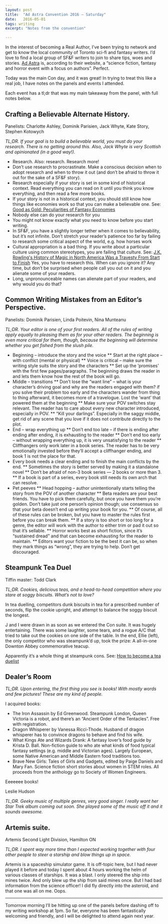 ```yaml
---
layout: post
title:  "Ad Astra Convention 2016 – Saturday"
date:   2016-05-01
tags: writing
excerpt: "Notes from the convention"

---
```

<!--image: "/images/2016-05-01-adastra.jpg"-->
In the interest of becoming a Real Author, I’ve been trying to network and get
to know the local community of Toronto sci-fi and fantasy writers. I’d love to
find a local group of SF&F writers to join to share tips, woes and stories. 
[Ad Astra](http://www.ad-astra.org/about/) is, according to their website, a
“science fiction, fantasy and horror event with a focus on authors”. Perfect.

Today was the main Con day, and it was great! In trying to treat this like a
real job, I have notes on the panels and events I attended.

Each event has a tl;dr that was my main takeaway from the panel, with full notes
below.

## Crafting a Believable Alternate History. 
Panelists: Charlotte Ashley, Dominik Parisien, Jack Whyte, Kate Story, Stephen
Kotowych

*TL;DR. If your goal is to build a believable world, you must do your research.
There is no getting around this. Also, Jack Whyte is very Scottish and
opinionated (in a good way!).*

* Research. Also: research. Research more!
* Don’t use research to procrastinate. Make a conscious decision when to adopt
research and when to throw it out (and don’t be afraid to throw it out for the
sake of a SF&F story).
* Research especially if your story is set in some kind of historical context.
Read everything you can read on it until you think you know everything, and then
read a few more books.
* If your story is not in a historical context, you should still know how
things like economies work so that you can make a believable one. See: [Good as
Gold: Peculiarities of Fantasy 
Economies](http://critconfirm.com/good-gold-peculiarities-fantasy-economies/)
* Nobody else can do your research for you
* You might not know exactly what you need to know before you start writing.
* In SF&F, you have a slightly longer tether when it comes to believability,
but it’s not infinite. Don’t stretch your reader’s patience too far by failing
to research some critical aspect of the world, e.g. how horses work
* Cultural appropriation is a bad thing. If you write about a particular
culture using common stereotypes, you are failing that culture. See: [J.K.
Rowling's History of Magic in North America Was a Travesty From Start to
Finish](https://io9.gizmodo.com/j-k-rowlings-history-of-magic-in-north-america-was-a-t-1764311530) 
Yes, you have to research this. When can you ignore it? Any time, but don’t be
surprised when people call you out on it and you alienate some of your readers.
* Long, unpronounceable names can alienate part of your readers, and why would
you do that?

## Common Writing Mistakes from an Editor’s Perspective. 
Panelists: Dominik Parisien, Linda Poitevin, Nina Munteanu

*TL;DR. Your editor is one of your first readers. All of the rules of writing
apply equally to pleasing them as for your other readers. The beginning is even
more critical for them, though, because the beginning will determine whether you
get fished from the slush pile.*

* Beginning – introduce the story and the voice
** Start at the right place – with conflict (mental or physical)
** Voice is critical – make sure the writing style suits the story and the
characters
** Set up the ‘promises’ with the first few pages/paragraphs. The beginning
draws the reader in and lets them know how the rest of the book will go.
* Middle – transitions
** Don’t lose the “want line” – what is your character’s driving goal and
why are the readers engaged with them? if you solve their problem too early and the characters wander from
thing to thing afterward, it becomes more of a travelogue. Lost the ‘want’ that
powered them at the beginning
** Make sure your POV switches stay relevant. The reader has to care about
every new character introduced, especially in POV.
** “Kill your darlings”. Especially in the saggy middle, get rid of any
scene that you love if it does not contribute directly to the plot.
* End – wrap everything up
** Don’t end too late – if there is ending after ending after ending, it is
exhausting to the reader
** Don’t end too early – without wrapping everything up, it is very
unsatisfying to the reader
** Cliffhangers only work later in a book series. The reader has to be
very emotionally invested before they’ll accept a cliffhanger ending, and book 1
is not the place for that.
* Every book needs a clear ending and to finish the main conflicts by the
end.
** Sometimes the story is better served by making it a standalone novel
** Don’t be afraid of non-3 book series — 2 books or more than 3.
** If a book is part of a series, every book still needs its own arch
that can resolve.
* Pet peeves
** Head hopping – author unintentionally starts telling the story from the
POV of another character
** Beta readers are your best friends. You have to pick them carefully, but
once you have them you’re golden. Don’t take just one person’s opinion though;
use consensus so that your beta doesn’t end up writing your book for you.
** Of course, all of these rules can be broken, but you have to master the
rules first before you can break them.
** If a story is too short or too long for a genre, the editor will work with
the author to either trim or pad it out so that it’s sellable.
** Horror works best as short fiction, since it’s “sustained dread” and that
can become exhausting for the reader to maintain.
** Editors want your fiction to be the best it can be, so when they mark things
as “wrong”, they are trying to help. Don’t get discouraged.


## Steampunk Tea Duel
Tiffin master: Todd Clark

*TL;DR. Cookies, delicious teas, and a head-to-head competition where you stare
at soggy biscuits. What’s not to love?*

In tea duelling, competitors dunk biscuits in tea for a prescribed number of
seconds, flip the cookie upright, and attempt to balance the soggy biscuit the
longest.

J and I were drawn in as soon as we entered the Con suite. It was hugely
entertaining. There was some laughter, some tears, and a rogue A/C that tried to
take out the cookies on one side of the table. In the end, Ellie (left), the
only competitor who was steampunk’d up, took the prize: A all-in-one Downton
Abbey commemorative teacup.

Apparently it’s a whole thing at steampunk cons. See: [How to become a tea
duelist](http://steampunk.wonderhowto.com/how-to/become-tea-duellist-0140892/)

## Dealer’s Room

*TL;DR. Upon entering, the first thing you see is books! With mostly words and
few pictures! These are my kind of people.*

I acquired books:

* The Iron Assassin by Ed Greenwood. Steampunk London, Queen Victoria is a
robot, and there’s an “Ancient Order of the Tentacles”. Free with registration.
* Dragon Whisperer by Vanessa Ricci-Thode. Husband of dragon whisperer has to
convince dragons to behave and find his wife.
* What Kings Ate and Wizards Drank: A fantasy lover’s food guide by Krista D.
Ball. Non-fiction guide to who ate what kinds of food typical fantasy settings
(e.g. middle and Victorian ages). Largely European, some Native American and
Middle Eastern food traditions too.
* Brave New Girls: Tales of Girls and Gadgets, edited by Paige Daniels and
Mary Fan. Science fiction short stories about women in STEM roles. All proceeds
from the anthology go to Society of Women Engineers.

Eeeeeee books!

Leslie Hudson

*TL;DR. Geeky music of multiple genres, very good singer. I really want her Star
Trek album coming out soon. She played some of the music off it and it sounds
awesome.*

## Artemis suite. 
Artemis Second Light Division, Hamilton ON

*TL;DR. I spent way more time than I expected working together with four other
people to steer a starship and blow things up in space.*

Artemis is a spaceship simulator game. It is off-topic here, but I had never
played it before and today I spent about 4 hours working the helm of various
classes of starships. It was a blast. I only steered the ship into mines twice.
And only blew up the ship from said mines once. But I had bad information from
the science officer! I did fly directly into the asteroid, and that one was all
on me. Oops.

----

Tomorrow morning I’ll be hitting up one of the panels before dashing off to my
writing workshop at 1pm. So far, everyone has been fantastically welcoming and
friendly, and I will be delighted to attend again next year.
